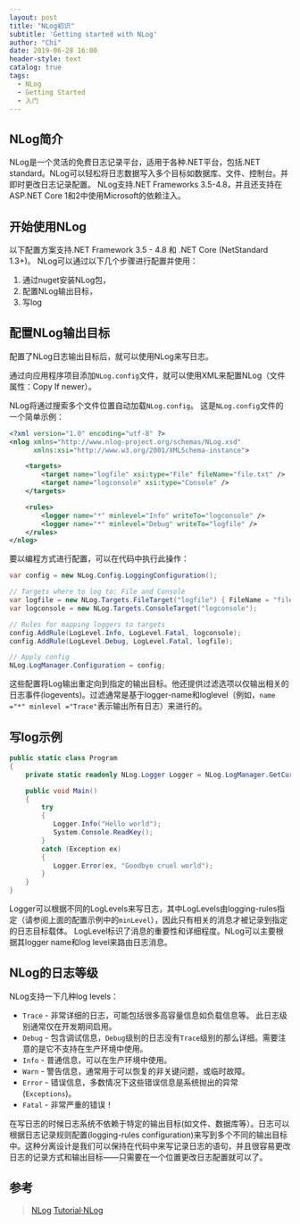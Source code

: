 ```yaml
---
layout: post
title: "NLog初识"
subtitle: 'Getting started with NLog'
author: "Chi"
date: 2019-06-28 16:00
header-style: text
catalog: true
tags:
  - NLog
  - Getting Started
  - 入门
---
```


## NLog简介

NLog是一个灵活的免费日志记录平台，适用于各种.NET平台，包括.NET standard。NLog可以轻松将日志数据写入多个目标如数据库、文件、控制台。并即时更改日志记录配置。
NLog支持.NET Frameworks 3.5-4.8，并且还支持在ASP.NET Core 1和2中使用Microsoft的依赖注入。

## 开始使用NLog

以下配置方案支持.NET Framework 3.5 - 4.8 和 .NET Core (NetStandard 1.3+)。
NLog可以通过以下几个步骤进行配置并使用：

1. 通过nuget安装NLog包，
2. 配置NLog输出目标，
3. 写log

## 配置NLog输出目标

配置了NLog日志输出目标后，就可以使用NLog来写日志。

通过向应用程序项目添加`NLog.config`文件，就可以使用XML来配置NLog（文件属性：Copy If newer）。

NLog将通过搜索多个文件位置自动加载`NLog.config`。 这是`NLog.config`文件的一个简单示例：

``` XML
<?xml version="1.0" encoding="utf-8" ?>
<nlog xmlns="http://www.nlog-project.org/schemas/NLog.xsd"
      xmlns:xsi="http://www.w3.org/2001/XMLSchema-instance">

    <targets>
        <target name="logfile" xsi:type="File" fileName="file.txt" />
        <target name="logconsole" xsi:type="Console" />
    </targets>

    <rules>
        <logger name="*" minlevel="Info" writeTo="logconsole" />
        <logger name="*" minlevel="Debug" writeTo="logfile" />
    </rules>
</nlog>
```

要以编程方式进行配置，可以在代码中执行此操作：

``` C#
var config = new NLog.Config.LoggingConfiguration();

// Targets where to log to: File and Console
var logfile = new NLog.Targets.FileTarget("logfile") { FileName = "file.txt" };
var logconsole = new NLog.Targets.ConsoleTarget("logconsole");

// Rules for mapping loggers to targets
config.AddRule(LogLevel.Info, LogLevel.Fatal, logconsole);
config.AddRule(LogLevel.Debug, LogLevel.Fatal, logfile);

// Apply config
NLog.LogManager.Configuration = config;
```

这些配置将Log输出重定向到指定的输出目标。他还提供过滤选项以仅输出相关的日志事件(logevents)。过滤通常是基于logger-name和loglevel（例如，`name ="*" minlevel ="Trace"`表示输出所有日志）来进行的。

## 写log示例

``` C#
public static class Program
{
    private static readonly NLog.Logger Logger = NLog.LogManager.GetCurrentClassLogger();

    public void Main()
    {
        try
        {
           Logger.Info("Hello world");
           System.Console.ReadKey();
        }
        catch (Exception ex)
        {
           Logger.Error(ex, "Goodbye cruel world");
        }
    }
}
```

Logger可以根据不同的LogLevels来写日志，其中LogLevels由logging-rules指定（请参阅上面的配置示例中的`minLevel`），因此只有相关的消息才被记录到指定的日志目标载体。 LogLevel标识了消息的重要性和详细程度。NLog可以主要根据其logger name和log level来路由日志消息。

## NLog的日志等级

NLog支持一下几种log levels：

- `Trace` - 非常详细的日志，可能包括很多高容量信息如负载信息等。 此日志级别通常仅在开发期间启用。
- `Debug` - 包含调试信息，`Debug`级别的日志没有`Trace`级别的那么详细。需要注意的是它不支持在生产环境中使用。
- `Info` - 普通信息，可以在生产环境中使用。
- `Warn` - 警告信息，通常用于可以恢复的非关键问题，或临时故障。
- `Error` - 错误信息，多数情况下这些错误信息是系统抛出的异常(`Exceptions`)。
- `Fatal` - 非常严重的错误！

在写日志的时候日志系统不依赖于特定的输出目标(如文件、数据库等）。日志可以根据日志记录规则配置(logging-rules configuration)来写到多个不同的输出目标中。这种分离设计是我们可以保持在代码中来写记录日志的语句，并且很容易更改日志的记录方式和输出目标——只需要在一个位置更改日志配置就可以了。

## 参考

> [NLog](https://nlog-project.org/)
> [Tutorial·NLog](https://github.com/nlog/nlog/wiki/Tutorial)
